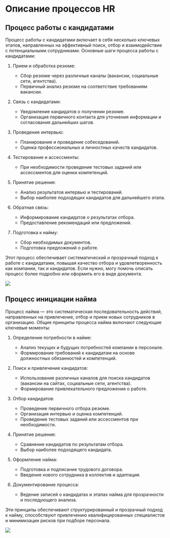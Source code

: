 # Описание процессов HR


## Процесс работы с кандидатами

Процесс работы с кандидатами включает в себя несколько ключевых этапов, направленных на эффективный поиск, отбор и взаимодействие с потенциальными сотрудниками. Основные шаги процесса работы с кандидатами:

1. Прием и обработка резюме:
   - Сбор резюме через различные каналы (вакансии, социальные сети, агентства).
   - Первичный анализ резюме на соответствие требованиям вакансии.

2. Связь с кандидатами:
   - Уведомление кандидатов о получении резюме.
   - Организация первичного контакта для уточнения информации и согласования дальнейших шагов.

3. Проведение интервью:
   - Планирование и проведение собеседований.
   - Оценка профессиональных и личностных качеств кандидатов.

4. Тестирование и ассессменты:
   - При необходимости проведение тестовых заданий или ассессментов для оценки компетенций.

5. Принятие решения:
   - Анализ результатов интервью и тестирований.
   - Выбор наиболее подходящих кандидатов для дальнейшего этапа.

6. Обратная связь:
   - Информирование кандидатов о результатах отбора.
   - Предоставление рекомендаций или предложений.

7. Подготовка к найму:
   - Сбор необходимых документов.
   - Подготовка предложений о работе.

Этот процесс обеспечивает систематический и прозрачный подход к работе с кандидатами, повышая качество отбора и удовлетворенность как компании, так и кандидатов. Если нужно, могу помочь описать процесс более подробно или оформить его в виде документа.


![](@document/hr.applicants)

## Процесс инициации найма

Процесс найма — это систематическая последовательность действий, направленных на привлечение, отбор и прием новых сотрудников в организацию. Общие принципы процесса найма включают следующие ключевые моменты:

1. Определение потребности в найме:
   - Анализ текущих и будущих потребностей компании в персонале.
   - Формирование требований к кандидатам на основе должностных обязанностей и компетенций.

2. Поиск и привлечение кандидатов:
   - Использование различных каналов для поиска кандидатов (вакансии на сайтах, социальные сети, агентства).
   - Формирование привлекательного предложения о работе.

3. Отбор кандидатов:
   - Проведение первичного отбора резюме.
   - Организация интервью и оценка компетенций.
   - Проведение тестовых заданий или ассессментов при необходимости.

4. Принятие решения:
   - Сравнение кандидатов по результатам отбора.
   - Выбор наиболее подходящего кандидата.

5. Оформление найма:
   - Подготовка и подписание трудового договора.
   - Введение нового сотрудника в коллектив и адаптация.

6. Документирование процесса:
   - Ведение записей о кандидатах и этапах найма для прозрачности и последующего анализа.

Эти принципы обеспечивают структурированный и прозрачный подход к найму, способствуют привлечению квалифицированных специалистов и минимизации рисков при подборе персонала.


![](@document/hr.initial)